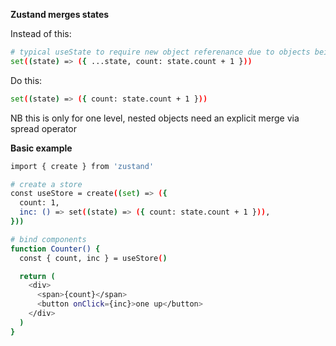 **Zustand merges states**

Instead of this:
```sh
# typical useState to require new object referenance due to objects being immutable
set((state) => ({ ...state, count: state.count + 1 }))
```

Do this:
```sh
set((state) => ({ count: state.count + 1 }))
```

NB this is only for one level, nested objects need an explicit merge via spread operator

**Basic example**
```sh
import { create } from 'zustand'

# create a store
const useStore = create((set) => ({
  count: 1,
  inc: () => set((state) => ({ count: state.count + 1 })),
}))

# bind components
function Counter() {
  const { count, inc } = useStore()

  return (
    <div>
      <span>{count}</span>
      <button onClick={inc}>one up</button>
    </div>
  )
}

```